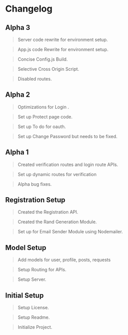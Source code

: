 # Changelog

## Alpha 3

> Server code rewrite for environment setup.

> App.js code Rewrite for environment setup.

> Concise Config.js Build.

> Selective Cross Origin Script.

> Disabled routes.

## Alpha 2

> Optimizations for Login .

> Set up Protect page code.

> Set up To do for oauth.

> Set up Change Password but needs to be fixed.

## Alpha 1

> Created verification routes and login route APIs.

> Set up dynamic routes for verification

> Alpha bug fixes.

## Registration Setup

> Created the Registration API.

> Created the Rand Generation Module.

> Set up for Email Sender Module using Nodemailer.

## Model Setup

> Add models for user, profile, posts, requests

> Setup Routing for APIs.

> Setup Server.

## Initial Setup

> Setup License.

> Setup Readme.

> Initialize Project.

